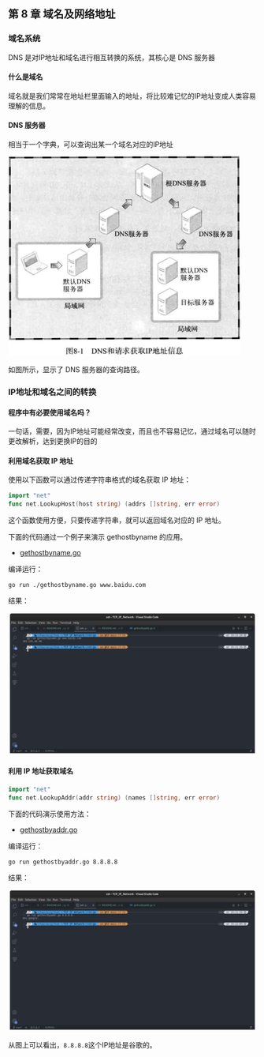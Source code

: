 ## 第 8 章 域名及网络地址

### 域名系统

DNS 是对IP地址和域名进行相互转换的系统，其核心是 DNS 服务器

#### 什么是域名

域名就是我们常常在地址栏里面输入的地址，将比较难记忆的IP地址变成人类容易理解的信息。

#### DNS 服务器

相当于一个字典，可以查询出某一个域名对应的IP地址

![](./images/01.png)

如图所示，显示了 DNS 服务器的查询路径。

### IP地址和域名之间的转换

#### 程序中有必要使用域名吗？

一句话，需要，因为IP地址可能经常改变，而且也不容易记忆，通过域名可以随时更改解析，达到更换IP的目的

#### 利用域名获取 IP 地址

使用以下函数可以通过传递字符串格式的域名获取 IP 地址：

```go
import "net"
func net.LookupHost(host string) (addrs []string, err error)
```

这个函数使用方便，只要传递字符串，就可以返回域名对应的 IP 地址。

下面的代码通过一个例子来演示 gethostbyname 的应用。

- [gethostbyname.go](./gethostbyname.go)

编译运行：

```shell
go run ./gethostbyname.go www.baidu.com
```

结果：

![](./images/02.png)

#### 利用 IP 地址获取域名

```go
import "net"
func net.LookupAddr(addr string) (names []string, err error)
```

下面的代码演示使用方法：

- [gethostbyaddr.go](./gethostbyaddr.go)

编译运行：

```shell
go run gethostbyaddr.go 8.8.8.8
```

结果：

![](./images/03.png)

从图上可以看出，`8.8.8.8`这个IP地址是谷歌的。